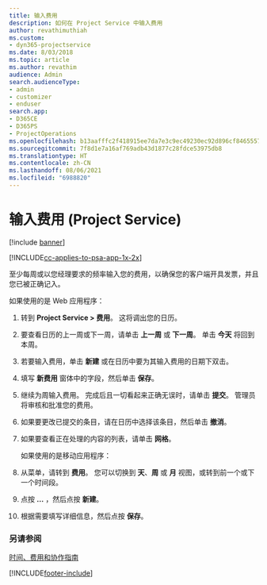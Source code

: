 ```yaml
---
title: 输入费用
description: 如何在 Project Service 中输入费用
author: revathimuthiah
ms.custom:
- dyn365-projectservice
ms.date: 8/03/2018
ms.topic: article
ms.author: revathim
audience: Admin
search.audienceType:
- admin
- customizer
- enduser
search.app:
- D365CE
- D365PS
- ProjectOperations
ms.openlocfilehash: b13aafffc2f418915ee7da7e3c9ec49230ec92d896cf8465557347c269df57f3
ms.sourcegitcommit: 7f8d1e7a16af769adb43d1877c28fdce53975db8
ms.translationtype: HT
ms.contentlocale: zh-CN
ms.lasthandoff: 08/06/2021
ms.locfileid: "6988820"
---
```

# <a name="enter-expenses-project-service"></a>输入费用 (Project Service)

[!include [banner](../includes/psa-now-project-operations.md)]

[!INCLUDE[cc-applies-to-psa-app-1x-2x](../includes/cc-applies-to-psa-app-1x-2x.md)]

至少每周或以您经理要求的频率输入您的费用，以确保您的客户端开具发票，并且您已被正确记入。  
  
 如果使用的是 Web 应用程序：  
  
1. 转到 **Project Service > 费用**。 这将调出您的日历。  
  
2. 要查看日历的上一周或下一周，请单击 **上一周** 或 **下一周**。 单击 **今天** 将回到本周。  
  
3. 若要输入费用，单击 **新建** 或在日历中要为其输入费用的日期下双击。  
  
4. 填写 **新费用** 窗体中的字段，然后单击 **保存**。  
  
5. 继续为周输入费用。 完成后且一切看起来正确无误时，请单击 **提交**。 管理员将审核和批准您的费用。  
  
6. 如果要更改已提交的条目，请在日历中选择该条目，然后单击 **撤消**。  
  
7. 如果要查看正在处理的内容的列表，请单击 **网格**。  
  
   如果使用的是移动应用程序：  
  
8. 从菜单，请转到 **费用**。     您可以切换到 **天**、**周** 或 **月** 视图，或转到前一个或下一个时间段。  
  
9. 点按 **…** ，然后点按 **新建**。  
  
10. 根据需要填写详细信息，然后点按 **保存**。  
  
### <a name="see-also"></a>另请参阅  
 [时间、费用和协作指南](../psa/time-expense-collaboration-guide.md)


[!INCLUDE[footer-include](../includes/footer-banner.md)]